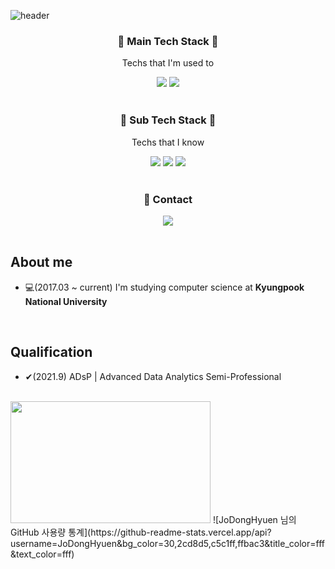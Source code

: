 ![header](https://capsule-render.vercel.app/api?type=waving&color=12c2e9&height=180&section=header&text=Hi!%20I'm%20DongHyuen&fontColor=fff&fontSize=50)

<h3 align="center"> 🌳 Main Tech Stack 🌳</h3>
<p align="center">Techs that I'm used to</p>
<div align="center">
  <img src="https://img.shields.io/badge/C-A8B9CC?style=flat-square&logo=C&logoColor=white"/></a>
  <img src="https://img.shields.io/badge/Python-3766AB?style=flat-square&logo=Python&logoColor=white"/></a>
</div>

<br/>

<h3 align="center">🌱 Sub Tech Stack 🌱</h3>
<p align="center">Techs that I know</p>
<div align="center">
  <img src="https://img.shields.io/badge/HTML5-E34F26?style=flat-square&logo=html5&logoColor=white"/></a>
  <img src="https://img.shields.io/badge/css-1572B6?style=flat-square&logo=css3&logoColor=white"/></a>
  <img src="https://img.shields.io/badge/Javascript-ffb13b?style=flat-square&logo=javascript&logoColor=white"/></a>
</div>

<br/>

<h3 align="center">📣 Contact</h3>
<div align="center">
  <a href="mailto:rhsnfl1122@gmail.com"><img src="https://img.shields.io/badge/Gmail-d14836?style=flat-square&logo=Gmail&logoColor=white&link=rhsnfl1122@gmail.com"/></a>
</div>

<br/>

## About me
- 💻(2017.03 ~ current) I'm studying computer science at __Kyungpook National University__

<br/>

## Qualification
- ✔(2021.9) ADsP |  Advanced Data Analytics Semi-Professional

<br/>
<a href="https://solved.ac/rhsnfl1122"><img height="195px" width="320px" src="http://mazassumnida.wtf/api/v2/generate_badge?boj=rhsnfl1122" /></a>
![JoDongHyuen 님의 GitHub 사용량 통계](https://github-readme-stats.vercel.app/api?username=JoDongHyuen&bg_color=30,2cd8d5,c5c1ff,ffbac3&title_color=fff&text_color=fff)
